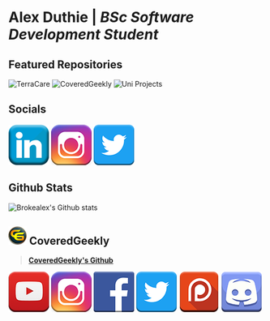 # **Alex Duthie** | *BSc Software Development Student*

## Featured Repositories

![TerraCare](https://github.com/AlexDuthie/TerraCare)
![CoveredGeekly](https://github.com/AlexDuthie/CoveredGeekly)
![Uni Projects](https://github.com/AlexDuthie/uni-projects)

## Socials

<a href="https://www.linkedin.com/in/alexduthielnkdn/"><img src="assets/images/icons/social_media_icons/80x80/Linkedin.png"></a>
<a href="https://www.instagram.com/brokealexd/"><img src="assets/images/icons/social_media_icons/80x80/Instagram.png"></a>
<a href="https://twitter.com/AlexDuthie8"><img src="assets/images/icons/social_media_icons/80x80/Twitter.png"></a>

## Github Stats

![Brokealex's Github stats](https://github-readme-stats.vercel.app/api?username=AlexDuthie&show_icons=true&theme=solarized-dark&count_private=true)

## <img src="assets/images/icons/CoveredGeekly.png"> CoveredGeekly

> **[CoveredGeekly's Github](https://github.com/CoveredGeekly)**

<a href="https://www.youtube.com/c/coveredgeekly"><img src="assets/images/icons/social_media_icons/80x80/YouTube.png"></a>
<a href="https://www.instagram.com/coveredgeekly"><img src="assets/images/icons/social_media_icons/80x80/Instagram.png"></a>
<a href="https://twitter.com/coveredgeekly"><img src="assets/images/icons/social_media_icons/80x80/Facebook.png"></a>
<a href="https://twitter.com/CoveredGeekly"><img src="assets/images/icons/social_media_icons/80x80/Twitter.png"></a>
<a href="https://www.patreon.com/user?u=34316453&fan_landing=true"><img src="assets/images/icons/social_media_icons/80x80/Patreon.png"></a>
<a href="https://discord.gg/nHeKqxX"><img src="assets/images/icons/social_media_icons/80x80/Discord.png"></a>
